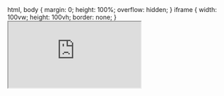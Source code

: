 <html lang="sl">
<head>
  <meta charset="UTF-8">
    html, body {
      margin: 0;
      height: 100%;
      overflow: hidden;
    }
    iframe {
      width: 100vw;
      height: 100vh;
      border: none;
    }
  </style>
</head>
<body>
  <iframe src="https://creator.voiceflow.com/prototype/683f1437508e1c7cd93e8884" allow="microphone;"></iframe>
</body>
</html>

